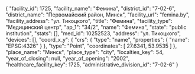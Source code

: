 {
    "facility_id": 1725,
    "facility_name": "Фемина",
    "district_id": "7-02-6",
    "district_name": "Первомайский район, Минск",
    "facility_url": "femina.by",
    "facility_address": "ул. Тикоцкого",
    "title": "Фемина",
    "facility_type": "Медицинский центр",
    "ap_1": "34\/2",
    "name": "Фемина",
    "state": "public institution",
    "stats": [],
    "med_id": 10252523,
    "address": "ул. Тикоцкого",
    "devices": [],
    "coord_x_y": {
        "crs": {
            "type": "name",
            "properties": {
                "name": "EPSG:4326"
            }
        },
        "type": "Point",
        "coordinates": [
            27.6341,
            53.9535
        ]
    },
    "place_name": "Минск",
    "place_type": "city",
    "localties_key": 54,
    "year_of_closing": null,
    "year_of_opening": "2002",
    "healthcare_facility_key": 1725,
    "administrative_division_id": "7-02-6"
}